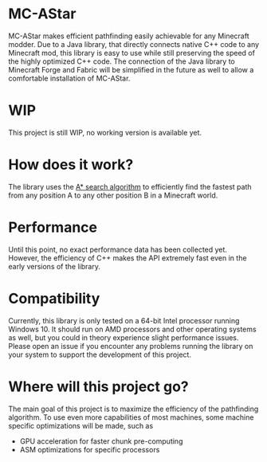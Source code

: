 # MC-AStar
MC-AStar makes efficient pathfinding easily achievable for any Minecraft modder. Due to a Java library, that directly connects native C++ code to any Minecraft mod, this library is easy to use while still preserving the speed of the highly optimized C++ code. The connection of the Java library to Minecraft Forge and Fabric will be simplified in the future as well to allow a comfortable installation of MC-AStar.

# WIP
This project is still WIP, no working version is available yet.

# How does it work?
The library uses the <a href="https://en.wikipedia.org/wiki/A*_search_algorithm">A* search algorithm</a> to efficiently find the fastest path from any position A to any other position B in a Minecraft world.

# Performance
Until this point, no exact performance data has been collected yet. However, the efficiency of C++ makes the API extremely fast even in the early versions of the library.

# Compatibility
Currently, this library is only tested on a 64-bit Intel processor running Windows 10. It should run on AMD processors and other operating systems as well, but you could in theory experience slight performance issues. Please open an issue if you encounter any problems running the library on your system to support the development of this project.

# Where will this project go?
The main goal of this project is to maximize the efficiency of the pathfinding algorithm. To use even more capabilities of most machines, some machine specific optimizations will be made, such as
- GPU acceleration for faster chunk pre-computing
- ASM optimizations for specific processors
